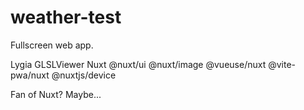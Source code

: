# weather-test

Fullscreen web app.

Lygia
GLSLViewer
Nuxt
@nuxt/ui
@nuxt/image
@vueuse/nuxt
@vite-pwa/nuxt
@nuxtjs/device

Fan of Nuxt? Maybe...
